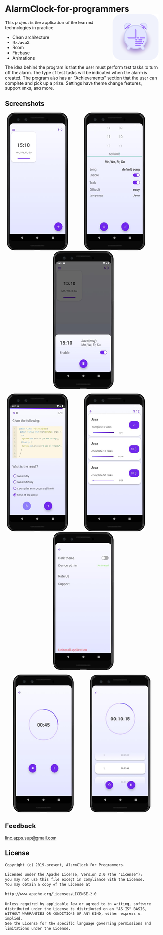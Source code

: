 # AlarmClock-for-programmers <img src="https://github.com/lincollincol/AlarmClock-for-programmers/blob/master/screenshots/app_logo.png" width="150" height="150" align="right"> 


This project is the application of the learned technologies in practice:
* Clean architecture
* RxJava2
* Room
* Firebase
* Animations

The idea behind the program is that the user must perform test tasks to turn off the alarm. The type of test tasks will be indicated when the alarm is created. The program also has an "Achievements" section that the user can complete and pick up a prize. Settings have theme change features, support links, and more.

## Screenshots
<p align="center">
<img src="https://github.com/lincollincol/AlarmClock-for-programmers/blob/master/screenshots/alarms.png" width="200" height="450">&#10240 &#10240 &#10240 &#10240<img src="https://github.com/lincollincol/AlarmClock-for-programmers/blob/master/screenshots/alarm_settings.png" width="200" height="450">&#10240 &#10240 &#10240 &#10240<img src="https://github.com/lincollincol/AlarmClock-for-programmers/blob/master/screenshots/bottom_dialog.png" width="200" height="450">
</p>
<p align="center">
<img src="https://github.com/lincollincol/AlarmClock-for-programmers/blob/master/screenshots/test.png" width="200" height="450">&#10240 &#10240 &#10240 &#10240<img src="https://github.com/lincollincol/AlarmClock-for-programmers/blob/master/screenshots/achievements.png" width="200" height="450">&#10240 &#10240 &#10240 &#10240<img src="https://github.com/lincollincol/AlarmClock-for-programmers/blob/master/screenshots/settings.png" width="200" height="450">
</p>
<p align="center">
<img src="https://github.com/lincollincol/AlarmClock-for-programmers/blob/master/screenshots/timer.png" width="200" height="450">&#10240 &#10240 &#10240 &#10240<img src="https://github.com/lincollincol/AlarmClock-for-programmers/blob/master/screenshots/stopwatch.png" width="200" height="450">
</p>

## Feedback
<a href="https://mail.google.com">linc.apps.sup@gmail.com</a>

## License

```
Copyright (c) 2019-present, AlarmClock For Programmers.

Licensed under the Apache License, Version 2.0 (the "License");
you may not use this file except in compliance with the License.
You may obtain a copy of the License at

http://www.apache.org/licenses/LICENSE-2.0

Unless required by applicable law or agreed to in writing, software
distributed under the License is distributed on an "AS IS" BASIS,
WITHOUT WARRANTIES OR CONDITIONS OF ANY KIND, either express or implied.
See the License for the specific language governing permissions and
limitations under the License.
```
